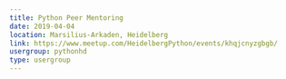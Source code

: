 ```yaml
---
title: Python Peer Mentoring
date: 2019-04-04
location: Marsilius-Arkaden, Heidelberg
link: https://www.meetup.com/HeidelbergPython/events/khqjcnyzgbgb/
usergroup: pythonhd
type: usergroup
---
```

